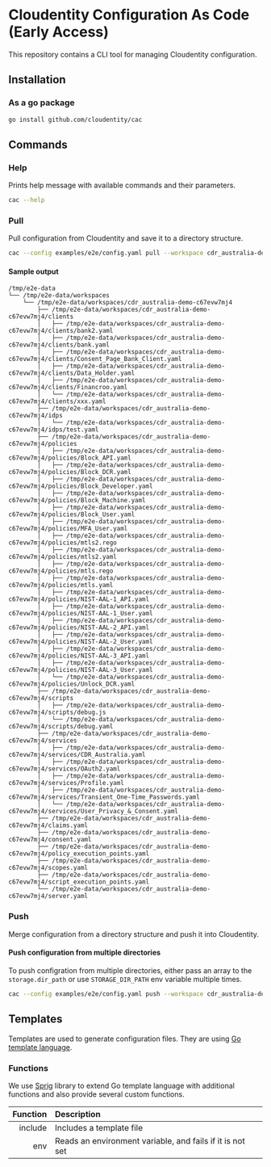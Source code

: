 # Cloudentity Configuration As Code (Early Access)

This repository contains a CLI tool for managing Cloudentity configuration.

## Installation

### As a go package

```bash
go install github.com/cloudentity/cac
```

## Commands

### Help

Prints help message with available commands and their parameters.

```bash
cac --help
```

### Pull

Pull configuration from Cloudentity and save it to a directory structure.

```bash
cac --config examples/e2e/config.yaml pull --workspace cdr_australia-demo-c67evw7mj4
```

#### Sample output

```
/tmp/e2e-data
└── /tmp/e2e-data/workspaces
    └── /tmp/e2e-data/workspaces/cdr_australia-demo-c67evw7mj4
        ├── /tmp/e2e-data/workspaces/cdr_australia-demo-c67evw7mj4/clients
        │   ├── /tmp/e2e-data/workspaces/cdr_australia-demo-c67evw7mj4/clients/bank2.yaml
        │   ├── /tmp/e2e-data/workspaces/cdr_australia-demo-c67evw7mj4/clients/bank.yaml
        │   ├── /tmp/e2e-data/workspaces/cdr_australia-demo-c67evw7mj4/clients/Consent_Page_Bank_Client.yaml
        │   ├── /tmp/e2e-data/workspaces/cdr_australia-demo-c67evw7mj4/clients/Data_Holder.yaml
        │   ├── /tmp/e2e-data/workspaces/cdr_australia-demo-c67evw7mj4/clients/Financroo.yaml
        │   └── /tmp/e2e-data/workspaces/cdr_australia-demo-c67evw7mj4/clients/xxx.yaml
        ├── /tmp/e2e-data/workspaces/cdr_australia-demo-c67evw7mj4/idps
        │   └── /tmp/e2e-data/workspaces/cdr_australia-demo-c67evw7mj4/idps/test.yaml
        ├── /tmp/e2e-data/workspaces/cdr_australia-demo-c67evw7mj4/policies
        │   ├── /tmp/e2e-data/workspaces/cdr_australia-demo-c67evw7mj4/policies/Block_API.yaml
        │   ├── /tmp/e2e-data/workspaces/cdr_australia-demo-c67evw7mj4/policies/Block_DCR.yaml
        │   ├── /tmp/e2e-data/workspaces/cdr_australia-demo-c67evw7mj4/policies/Block_Developer.yaml
        │   ├── /tmp/e2e-data/workspaces/cdr_australia-demo-c67evw7mj4/policies/Block_Machine.yaml
        │   ├── /tmp/e2e-data/workspaces/cdr_australia-demo-c67evw7mj4/policies/Block_User.yaml
        │   ├── /tmp/e2e-data/workspaces/cdr_australia-demo-c67evw7mj4/policies/MFA_User.yaml
        │   ├── /tmp/e2e-data/workspaces/cdr_australia-demo-c67evw7mj4/policies/mtls2.rego
        │   ├── /tmp/e2e-data/workspaces/cdr_australia-demo-c67evw7mj4/policies/mtls2.yaml
        │   ├── /tmp/e2e-data/workspaces/cdr_australia-demo-c67evw7mj4/policies/mtls.rego
        │   ├── /tmp/e2e-data/workspaces/cdr_australia-demo-c67evw7mj4/policies/mtls.yaml
        │   ├── /tmp/e2e-data/workspaces/cdr_australia-demo-c67evw7mj4/policies/NIST-AAL-1_API.yaml
        │   ├── /tmp/e2e-data/workspaces/cdr_australia-demo-c67evw7mj4/policies/NIST-AAL-1_User.yaml
        │   ├── /tmp/e2e-data/workspaces/cdr_australia-demo-c67evw7mj4/policies/NIST-AAL-2_API.yaml
        │   ├── /tmp/e2e-data/workspaces/cdr_australia-demo-c67evw7mj4/policies/NIST-AAL-2_User.yaml
        │   ├── /tmp/e2e-data/workspaces/cdr_australia-demo-c67evw7mj4/policies/NIST-AAL-3_API.yaml
        │   ├── /tmp/e2e-data/workspaces/cdr_australia-demo-c67evw7mj4/policies/NIST-AAL-3_User.yaml
        │   └── /tmp/e2e-data/workspaces/cdr_australia-demo-c67evw7mj4/policies/Unlock_DCR.yaml
        ├── /tmp/e2e-data/workspaces/cdr_australia-demo-c67evw7mj4/scripts
        │   ├── /tmp/e2e-data/workspaces/cdr_australia-demo-c67evw7mj4/scripts/debug.js
        │   └── /tmp/e2e-data/workspaces/cdr_australia-demo-c67evw7mj4/scripts/debug.yaml
        ├── /tmp/e2e-data/workspaces/cdr_australia-demo-c67evw7mj4/services
        │   ├── /tmp/e2e-data/workspaces/cdr_australia-demo-c67evw7mj4/services/CDR_Australia.yaml
        │   ├── /tmp/e2e-data/workspaces/cdr_australia-demo-c67evw7mj4/services/OAuth2.yaml
        │   ├── /tmp/e2e-data/workspaces/cdr_australia-demo-c67evw7mj4/services/Profile.yaml
        │   ├── /tmp/e2e-data/workspaces/cdr_australia-demo-c67evw7mj4/services/Transient_One-Time_Passwords.yaml
        │   └── /tmp/e2e-data/workspaces/cdr_australia-demo-c67evw7mj4/services/User_Privacy_&_Consent.yaml
        ├── /tmp/e2e-data/workspaces/cdr_australia-demo-c67evw7mj4/claims.yaml
        ├── /tmp/e2e-data/workspaces/cdr_australia-demo-c67evw7mj4/consent.yaml
        ├── /tmp/e2e-data/workspaces/cdr_australia-demo-c67evw7mj4/policy_execution_points.yaml
        ├── /tmp/e2e-data/workspaces/cdr_australia-demo-c67evw7mj4/scopes.yaml
        ├── /tmp/e2e-data/workspaces/cdr_australia-demo-c67evw7mj4/script_execution_points.yaml
        └── /tmp/e2e-data/workspaces/cdr_australia-demo-c67evw7mj4/server.yaml
```

### Push

Merge configuration from a directory structure and push it into Cloudentity.

#### Push configuration from multiple directories

To push configration from multiple directories, either pass an array to the `storage.dir_path` or use `STORAGE_DIR_PATH` env variable multiple times.

```bash
cac --config examples/e2e/config.yaml push --workspace cdr_australia-demo-c67evw7mj4
```

## Templates

Templates are used to generate configuration files. They are using [Go template language](https://golang.org/pkg/text/template/).

### Functions

We use [Sprig](http://masterminds.github.io/sprig/) library to extend Go template language with additional functions and also provide several custom functions.

|  Function | Description                                               |
|----------:|:----------------------------------------------------------|
|   include | Includes a template file                                  |
|       env | Reads an environment variable, and fails if it is not set |